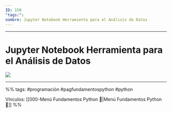 ```yaml
---
ID: 150
"tags:": 
nombre: Jupyter Notebook Herramienta para el Análisis de Datos
---
```

___
# Jupyter Notebook Herramienta para el Análisis de Datos
![](https://www.youtube.com/watch?v=mcG_wcR4e6M)


___

%%
tags:  #programación #pagfundamentospython #python  

Vínculos:   [[000-Menú Fundamentos Python 📃|Menú Fundamentos Python 📃]]
%%